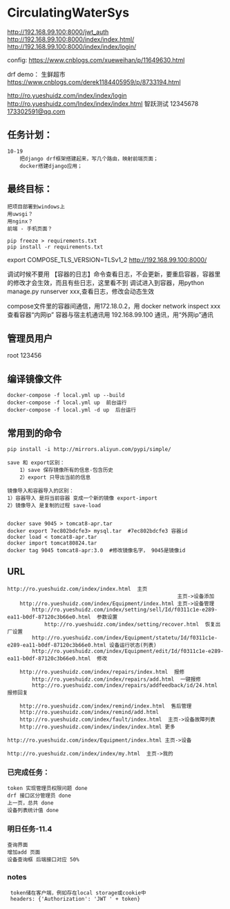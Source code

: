 # CirculatingWaterSys


http://192.168.99.100:8000/jwt_auth
http://192.168.99.100:8000/index/index.html/
http://192.168.99.100:8000/index/index/login/


config:
    https://www.cnblogs.com/xueweihan/p/11649630.html
   
drf demo：
	生鲜超市
	https://www.cnblogs.com/derek1184405959/p/8733194.html
   
   
http://ro.yueshuidz.com/index/index/login
http://ro.yueshuidz.com/Index/index/index.html
智跃测试 
12345678
173302591@qq.com

## 任务计划：
    10-19
        把django drf框架搭建起来，写几个路由，映射前端页面；
        docker搭建django应用；
        
## 最终目标：
    把项目部署到windows上
    用uwsgi？
    用nginx？
    前端 - 手机页面？
    
	pip freeze > requirements.txt
	pip install -r requirements.txt

export COMPOSE_TLS_VERSION=TLSv1_2
http://192.168.99.100:8000/

调试时候不要用 【容器的日志】命令查看日志，不会更新，要重启容器，容器里的修改才会生效，而且有些日志，这里看不到
调试进入到容器，用python manage.py runserver xxx,查看日志，修改会动态生效

compose文件里的容器间通信，用172.18.0.2，用 docker network inspect xxx 查看容器“内网ip”
容器与宿主机通讯用 192.168.99.100 通讯，用“外网ip”通讯

## 管理员用户
   root 
   123456

## 编译镜像文件
    docker-compose -f local.yml up --build
    docker-compose -f local.yml up  前台运行
    docker-compose -f local.yml -d up  后台运行

## 常用到的命令
    pip install -i http://mirrors.aliyun.com/pypi/simple/

    save 和 export区别：
        1）save 保存镜像所有的信息-包含历史
        2）export 只导出当前的信息

    镜像导入和容器导入的区别：
    1）容器导入 是将当前容器 变成一个新的镜像 export-import
    2）镜像导入 是复制的过程 save-load

    
    docker save 9045 > tomcat8-apr.tar
    docker export 7ec802bdcfe3> mysql.tar  #7ec802bdcfe3 容器id
    docker load < tomcat8-apr.tar
    docker import tomcat80824.tar
    docker tag 9045 tomcat8-apr:3.0  #修改镜像名字， 9045是镜像id
    
## URL
    http://ro.yueshuidz.com/index/index.html  主页
                                                           主页->设备添加
        http://ro.yueshuidz.com/index/Equipment/index.html 主页->设备管理
            http://ro.yueshuidz.com/index/setting/sell/Id/f0311c1e-e289-ea11-b0df-87120c3b66e0.html  参数设置
                http://ro.yueshuidz.com/index/setting/recover.html  恢复出厂设置
            http://ro.yueshuidz.com/index/Equipment/statetu/Id/f0311c1e-e289-ea11-b0df-87120c3b66e0.html 设备运行状态(列表)
            http://ro.yueshuidz.com/index/Equipment/edit/Id/f0311c1e-e289-ea11-b0df-87120c3b66e0.html  修改

        http://ro.yueshuidz.com/index/repairs/index.html  报修
            http://ro.yueshuidz.com/index/repairs/add.html  一键报修
            http://ro.yueshuidz.com/index/repairs/addfeedback/id/24.html 报修回复
        
        http://ro.yueshuidz.com/index/remind/index.html  售后管理
        http://ro.yueshuidz.com/index/remind/add.html    
        http://ro.yueshuidz.com/index/fault/index.html  主页->设备故障列表
        http://ro.yueshuidz.com/index/index/index.html 更多

    http://ro.yueshuidz.com/index/Equipment/index.html 主页->设备
    
    http://ro.yueshuidz.com/index/index/my.html  主页->我的

### 已完成任务：
    token 实现管理员权限问题 done
    drf 接口区分管理员 done
    上一页，总共 done
    设备列表统计值 done

### 明日任务-11.4
    查询界面
    增加add 页面 
    设备查询框 后端接口对应 50%

    
    

### notes
     token储在客户端，例如存在local storage或cookie中
     headers: {'Authorization': 'JWT ' + token}